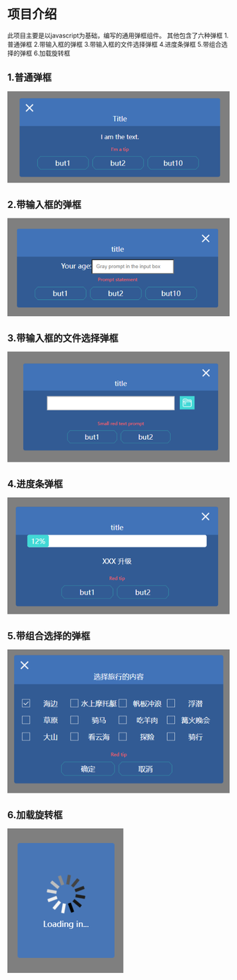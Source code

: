 # 项目介绍
此项目主要是以javascript为基础，编写的通用弹框组件。
其他包含了六种弹框 1.普通弹框 2.带输入框的弹框 3.带输入框的文件选择弹框 4.进度条弹框 5.带组合选择的弹框 6.加载旋转框

## 1.普通弹框

![type1](readme_img/type1.png)

## 2.带输入框的弹框

![type2](readme_img/type2.png)

## 3.带输入框的文件选择弹框 

![type3](readme_img/type3.png)

## 4.进度条弹框

![type4](readme_img/type4.png)

## 5.带组合选择的弹框 

![type5](readme_img/type5.png)

## 6.加载旋转框

![type6](readme_img/type6.png)
